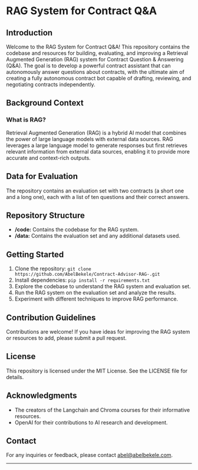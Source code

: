 # RAG System for Contract Q&A

## Introduction

Welcome to the RAG System for Contract Q&A! This repository contains the codebase and resources for building, evaluating, and improving a Retrieval Augmented Generation (RAG) system for Contract Question & Answering (Q&A). The goal is to develop a powerful contract assistant that can autonomously answer questions about contracts, with the ultimate aim of creating a fully autonomous contract bot capable of drafting, reviewing, and negotiating contracts independently.

## Background Context

### What is RAG?

Retrieval Augmented Generation (RAG) is a hybrid AI model that combines the power of large language models with external data sources. RAG leverages a large language model to generate responses but first retrieves relevant information from external data sources, enabling it to provide more accurate and context-rich outputs.

## Data for Evaluation

The repository contains an evaluation set with two contracts (a short one and a long one), each with a list of ten questions and their correct answers.

## Repository Structure

-   **/code:** Contains the codebase for the RAG system.
-   **/data:** Contains the evaluation set and any additional datasets used.

## Getting Started

1.  Clone the repository: `git clone https://github.com/AbelBekele/Contract-Advisor-RAG-.git`
2.  Install dependencies: `pip install -r requirements.txt`
3.  Explore the codebase to understand the RAG system and evaluation set.
4.  Run the RAG system on the evaluation set and analyze the results.
5.  Experiment with different techniques to improve RAG performance.

## Contribution Guidelines

Contributions are welcome! If you have ideas for improving the RAG system or resources to add, please submit a pull request.

## License

This repository is licensed under the MIT License. See the LICENSE file for details.

## Acknowledgments

-   The creators of the Langchain and Chroma courses for their informative resources.
-   OpenAI for their contributions to AI research and development.

## Contact

For any inquiries or feedback, please contact abel@abelbekele.com.

----------